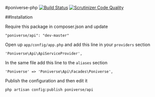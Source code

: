 #poniverse-php
[![Build Status](https://travis-ci.org/Poniverse/poniverse-php.svg?branch=master)](https://travis-ci.org/Poniverse/poniverse-php) [![Scrutinizer Code Quality](https://scrutinizer-ci.com/g/Poniverse/poniverse-php/badges/quality-score.png?s=7d517521c412c0adf149be941eebb82b13051ec9)](https://scrutinizer-ci.com/g/Poniverse/poniverse-php/)

##Installation

Require this package in composer.json and update

```"poniverse/api": "dev-master"```

Open up ```app/config/app.php``` and add this line in your ```providers``` section

```'Poniverse\Api\ApiServiceProvider',```

In the same file add this line to the ```aliases``` section

```'Poniverse' => 'Poniverse\Api\Facades\Poniverse',```

Publish the configuration and then edit it

```php artisan config:publish poniverse/api```